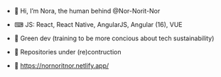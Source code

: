 - 👋 Hi, I’m Nora, the human behind @Nor-Norit-Nor

- ⌨ JS: React, React Native, AngularJS, Angular (16), VUE

- 🌱 Green dev (training to be more concious about tech sustainability)

- 🚧 Repositories under (re)contruction

- 📁 https://nornoritnor.netlify.app/

<!---
Nor-Norit-Nor/Nor-Norit-Nor is a ✨ special ✨ repository because its `README.md` (this file) appears on your GitHub profile.
You can click the Preview link to take a look at your changes.
--->
